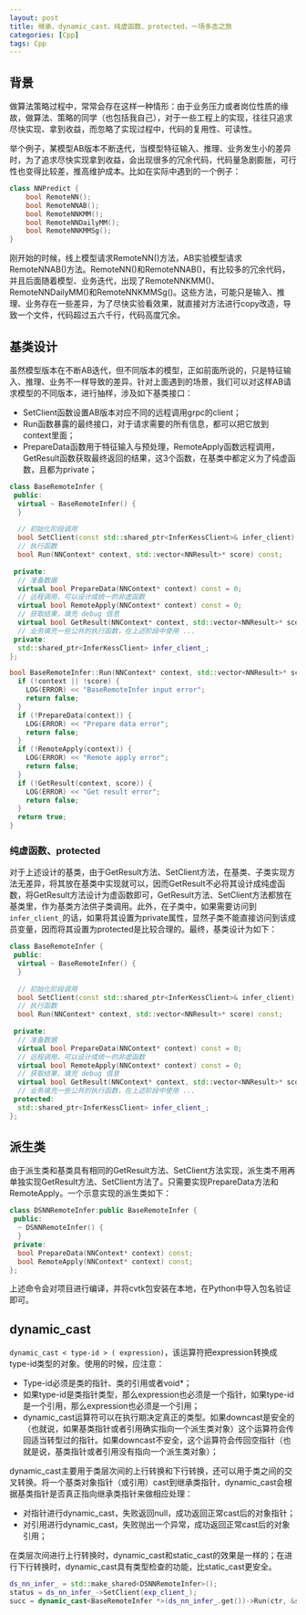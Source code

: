 ```yaml
---
layout: post
title: 继承、dynamic_cast、纯虚函数、protected，一场多态之旅
categories: [Cpp]
tags: Cpp
---
```


## 背景

做算法策略过程中，常常会存在这样一种情形：由于业务压力或者岗位性质的缘故，做算法、策略的同学（也包括我自己），对于一些工程上的实现，往往只追求尽快实现、拿到收益，而忽略了实现过程中，代码的复用性、可读性。

举个例子，某模型AB版本不断迭代，当模型特征输入、推理、业务发生小的差异时，为了追求尽快实现拿到收益，会出现很多的冗余代码，代码量急剧膨胀，可行性也变得比较差，推高维护成本。比如在实际中遇到的一个例子：

```cpp
class NNPredict {
    bool RemoteNN();
    bool RemoteNNAB();
    bool RemoteNNKMM();
    bool RemoteNNDailyMM();
    bool RemoteNNKMMSg();
}
```

刚开始的时候，线上模型请求RemoteNN()方法，AB实验模型请求RemoteNNAB()方法。RemoteNN()和RemoteNNAB()，有比较多的冗余代码，并且后面随着模型、业务迭代，出现了RemoteNNKMM()、RemoteNNDailyMM()和RemoteNNKMMSg()。这些方法，可能只是输入、推理、业务存在一些差异，为了尽快实验看效果，就直接对方法进行copy改造，导致一个文件，代码超过五六千行，代码高度冗余。

## 基类设计

虽然模型版本在不断AB迭代，但不同版本的模型，正如前面所说的，只是特征输入、推理、业务不一样导致的差异。针对上面遇到的场景，我们可以对这样AB请求模型的不同版本，进行抽样，涉及如下基类接口：

- SetClient函数设置AB版本对应不同的远程调用grpc的client；
- Run函数暴露的最终接口，对于请求需要的所有信息，都可以把它放到context里面；
- PrepareData函数用于特征输入与预处理，RemoteApply函数远程调用，GetResult函数获取最终返回的结果，这3个函数，在基类中都定义为了纯虚函数，且都为private；

```cpp
class BaseRemoteInfer {
 public:
  virtual ~ BaseRemoteInfer() {
  }
  
  // 初始化阶段调用
  bool SetClient(const std::shared_ptr<InferKessClient>& infer_client);
  // 执行函数
  bool Run(NNContext* context, std::vector<NNResult>* score) const;
 
 private:
  // 准备数据
  virtual bool PrepareData(NNContext* context) const = 0;
  // 远程调用，可以设计成统一的非虚函数
  virtual bool RemoteApply(NNContext* context) const = 0;
  // 获取结果，填充 debug 信息
  virtual bool GetResult(NNContext* context, std::vector<NNResult>* score) const = 0;
  // 业务填充一些公共的执行函数，在上述阶段中使用 ...
 private:
  std::shared_ptr<InferKessClient> infer_client_;
};

bool BaseRemoteInfer::Run(NNContext* context, std::vector<NNResult>* score) const {
  if (!context || !score) {
    LOG(ERROR) << "BaseRemoteInfer input error";
    return false;
  }
  if (!PrepareData(context)) {
    LOG(ERROR) << "Prepare data error";
    return false;
  }
  if (!RemoteApply(context)) {
    LOG(ERROR) << "Remote apply error";
    return false;
  }
  if (!GetResult(context, score)) {
    LOG(ERROR) << "Get result error";
    return false;
  }
  return true;
}
```

### 纯虚函数、protected

对于上述设计的基类，由于GetResult方法、SetClient方法，在基类、子类实现方法无差异，将其放在基类中实现就可以，因而GetResult不必将其设计成纯虚函数，将GetResult方法设计为虚函数即可，GetResult方法、SetClient方法都放在基类里，作为基类方法供子类调用。此外，在子类中，如果需要访问到`infer_client_`的话，如果将其设置为private属性，显然子类不能直接访问到该成员变量，因而将其设置为protected是比较合理的。最终，基类设计为如下：

```cpp
class BaseRemoteInfer {
 public:
  virtual ~ BaseRemoteInfer() {
  }
  
  // 初始化阶段调用
  bool SetClient(const std::shared_ptr<InferKessClient>& infer_client);
  // 执行函数
  bool Run(NNContext* context, std::vector<NNResult>* score) const;
 
 private:
  // 准备数据
  virtual bool PrepareData(NNContext* context) const = 0;
  // 远程调用，可以设计成统一的非虚函数
  virtual bool RemoteApply(NNContext* context) const = 0;
  // 获取结果，填充 debug 信息
  virtual bool GetResult(NNContext* context, std::vector<NNResult>* score) const;
  // 业务填充一些公共的执行函数，在上述阶段中使用 ...
 protected:
  std::shared_ptr<InferKessClient> infer_client_;
};
```

## 派生类

由于派生类和基类具有相同的GetResult方法、SetClient方法实现，派生类不用再单独实现GetResult方法、SetClient方法了。只需要实现PrepareData方法和RemoteApply。一个示意实现的派生类如下：

```cpp
class DSNNRemoteInfer:public BaseRemoteInfer {
 public:
  ~ DSNNRemoteInfer() {
  }
 private:
  bool PrepareData(NNContext* context) const;
  bool RemoteApply(NNContext* context) const;
};
```
上述命令会对项目进行编译，并将cvtk包安装在本地，在Python中导入包名验证即可。

## dynamic_cast

`dynamic_cast < type-id > ( expression)`，该运算符把expression转换成type-id类型的对象。使用的时候，应注意：

- Type-id必须是类的指针、类的引用或者void*；
- 如果type-id是类指针类型，那么expression也必须是一个指针，如果type-id是一个引用，那么expression也必须是一个引用；
- dynamic_cast运算符可以在执行期决定真正的类型。如果downcast是安全的（也就说，如果基类指针或者引用确实指向一个派生类对象）这个运算符会传回适当转型过的指针。如果downcast不安全，这个运算符会传回空指针（也就是说，基类指针或者引用没有指向一个派生类对象）；

dynamic_cast主要用于类层次间的上行转换和下行转换，还可以用于类之间的交叉转换。将一个基类对象指针（或引用）cast到继承类指针，dynamic_cast会根据基类指针是否真正指向继承类指针来做相应处理：

- 对指针进行dynamic_cast，失败返回null，成功返回正常cast后的对象指针；
- 对引用进行dynamic_cast，失败抛出一个异常，成功返回正常cast后的对象引用；

在类层次间进行上行转换时，dynamic_cast和static_cast的效果是一样的；在进行下行转换时，dynamic_cast具有类型检查的功能，比static_cast更安全。

```cpp
ds_nn_infer_ = std::make_shared<DSNNRemoteInfer>();
status = ds_nn_infer_->SetClient(exp_client_);
succ = dynamic_cast<BaseRemoteInfer *>(ds_nn_infer_.get())->Run(ctr, &score);
```
